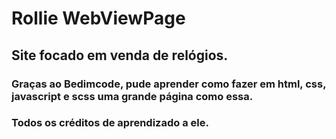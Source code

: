 # Rollie WebViewPage

## Site focado em venda de relógios.
### Graças ao Bedimcode, pude aprender como fazer em html, css, javascript e scss uma grande página como essa.
### Todos os créditos de aprendizado a ele.